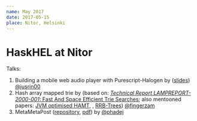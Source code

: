 ```yaml
---
name: May 2017
date: 2017-05-15
place: Nitor, Helsinki
---
```


# HaskHEL at Nitor

Talks:

1. Building a mobile web audio player with Purescript-Halogen by ([slides](https://speakerdeck.com/justinwoo/make-yourself-a-web-audio-player-with-purescript-and-halogen)) [@jusrin00]
2. Hash array mapped trie by (based on: [*Technical Report LAMPREPORT-2000-001*: Fast And Space Efficient Trie Searches](https://infoscience.epfl.ch/record/64394/files/triesearches.pdf); also mentooned papers: [JVM optimised HAMT](https://michael.steindorfer.name/publications/oopsla15.pdf), , [RRB-Trees](https://infoscience.epfl.ch/record/169879/files/RMTrees.pdf)) [@fingerzam]
3. MetaMetaPost ([repository](https://github.com/phadej/metametapost), [pdf](https://github.com/phadej/metametapost/releases/download/slides/mmp-with-notes.pdf)) by [@phadej]

[@jusrin00]: https://justinwoo.github.io/
[@fingerzam]: https://github.com/Fingerzam
[@phadej]: https://oleg.fi
